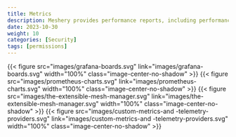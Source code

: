 ```yaml
---
title: Metrics
description: Meshery provides performance reports, including performance test results, node resource metrics etc
date: 2023-10-30
weight: 10
categories: [Security]
tags: [permissions]
---
```


{{< figure src="images/grafana-boards.svg" link="images/grafana-boards.svg" width="100%" class="image-center-no-shadow" >}}
{{< figure src="images/prometheus-charts.svg" link="images/prometheus-charts.svg"  width="100%"  class="image-center-no-shadow" >}}
{{< figure src="images/the-extensible-mesh-manager.svg" link="images/the-extensible-mesh-manager.svg"  width="100%"  class="image-center-no-shadow" >}}
{{< figure src="images/custom-metrics-and -telemetry-providers.svg" link="images/custom-metrics-and -telemetry-providers.svg"  width="100%"  class="image-center-no-shadow" >}}